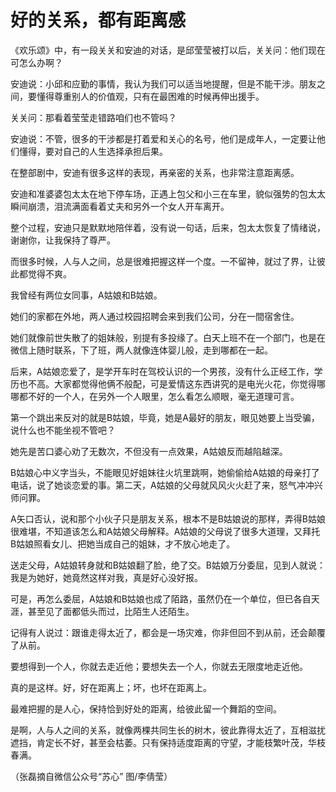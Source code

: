 # 好的关系，都有距离感

《欢乐颂》中，有一段关关和安迪的对话，是邱莹莹被打以后，关关问：他们现在可怎么办啊？ 

安迪说：小邱和应勤的事情，我认为我们可以适当地提醒，但是不能干涉。朋友之间，要懂得尊重别人的价值观，只有在最困难的时候再伸出援手。 

关关问：那看着莹莹走错路咱们也不管吗？ 

安迪说：不管，很多的干涉都是打着爱和关心的名号，他们是成年人，一定要让他们懂得，要对自己的人生选择承担后果。 

在整部剧中，安迪有很多这样的表现，再亲密的关系，也非常注意距离感。 

安迪和准婆婆包太太在地下停车场，正遇上包父和小三在车里，貌似强势的包太太瞬间崩溃，泪流满面看着丈夫和另外一个女人开车离开。 

整个过程，安迪只是默默地陪伴着，没有说一句话，后来，包太太恢复了情绪说，谢谢你，让我保持了尊严。 

而很多时候，人与人之间，总是很难把握这样一个度。一不留神，就过了界，让彼此都觉得不爽。 

我曾经有两位女同事，A姑娘和B姑娘。 

她们的家都在外地，两人通过校园招聘会来到我们公司，分在一間宿舍住。 

她们就像前世失散了的姐妹般，别提有多投缘了。白天上班不在一个部门，也是在微信上随时联系，下了班，两人就像连体婴儿般，走到哪都在一起。 

后来，A姑娘恋爱了，是学开车时在驾校认识的一个男孩，没有什么正经工作，学历也不高。大家都觉得他俩不般配，可是爱情这东西讲究的是电光火花，你觉得哪哪都不好的一个人，在另外一个人眼里，怎么看怎么顺眼，毫无道理可言。 

第一个跳出来反对的就是B姑娘，毕竟，她是A最好的朋友，眼见她要上当受骗，说什么也不能坐视不管吧？ 

她先是苦口婆心劝了无数次，不但没有一点效果，A姑娘反而越陷越深。 

B姑娘心中义字当头，不能眼见好姐妹往火坑里跳啊，她偷偷给A姑娘的母亲打了电话，说了她谈恋爱的事。第二天，A姑娘的父母就风风火火赶了来，怒气冲冲兴师问罪。 

A矢口否认，说和那个小伙子只是朋友关系，根本不是B姑娘说的那样，弄得B姑娘很难堪，不知道该怎么和A姑娘父母解释。A姑娘的父母说了很多大道理，又拜托B姑娘照看女儿、把她当成自己的姐妹，才不放心地走了。 

送走父母，A姑娘转身就和B姑娘翻了脸，绝了交。B姑娘万分委屈，见到人就说：我是为她好，她竟然这样对我，真是好心没好报。 

可是，再怎么委屈，A姑娘和B姑娘也成了陌路，虽然仍在一个单位，但已各自天涯，甚至见了面都低头而过，比陌生人还陌生。 

记得有人说过：跟谁走得太近了，都会是一场灾难，你非但回不到从前，还会颠覆了从前。 

要想得到一个人，你就去走近他；要想失去一个人，你就去无限度地走近他。 

真的是这样。好，好在距离上；坏，也坏在距离上。 

最难把握的是人心，保持恰到好处的距离，给彼此留一个舞蹈的空间。 

是啊，人与人之间的关系，就像两棵共同生长的树木，彼此靠得太近了，互相滋扰遮挡，肯定长不好，甚至会枯萎。只有保持适度距离的守望，才能枝繁叶茂，华枝春满。 

（张磊摘自微信公众号“苏心” 图/李倩莹）